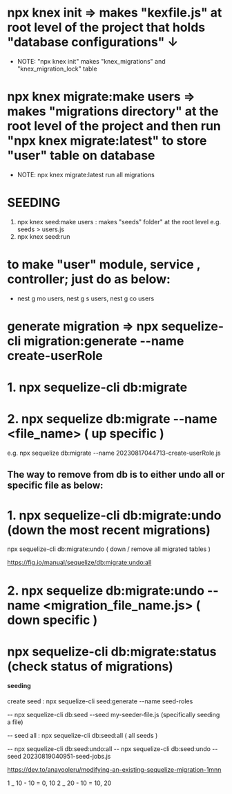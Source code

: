 # npx knex init => makes "kexfile.js" at root level of the project that holds "database configurations" ↓

- NOTE: "npx knex init" makes "knex_migrations" and "knex_migration_lock" table

# npx knex migrate:make users => makes "migrations directory" at the root level of the project and then run "npx knex migrate:latest" to store "user" table on database

- NOTE: npx knex migrate:latest run all migrations

# SEEDING

1. npx knex seed:make users : makes "seeds" folder" at the root level e.g. seeds > users.js
2. npx knex seed:run

# to make "user" module, service , controller; just do as below:

- nest g mo users, nest g s users, nest g co users

[Quick_Knex_With_Next]: https://dev.to/tony133/knexjs-module-for-nestjs-7-x-framework-15g8
[Knex cheatsheet]: https://dev.to/hoanganhlam/knex-cheat-sheet-79o

# generate migration => npx sequelize-cli migration:generate --name create-userRole

# 1. npx sequelize-cli db:migrate

# 2. npx sequelize db:migrate --name <file_name> ( up specific )

e.g. npx sequelize db:migrate --name 20230817044713-create-userRole.js

## The way to remove from db is to either undo all or specific file as below:

# 1. npx sequelize-cli db:migrate:undo (down the most recent migrations)

npx sequelize-cli db:migrate:undo ( down / remove all migrated tables )

https://fig.io/manual/sequelize/db:migrate:undo:all

# 2. npx sequelize db:migrate:undo --name <migration_file_name.js> ( down specific )

# npx sequelize-cli db:migrate:status (check status of migrations)

#### seeding

create seed : npx sequelize-cli seed:generate --name seed-roles

-- npx sequelize-cli db:seed --seed my-seeder-file.js (specifically seeding a file)

-- seed all : npx sequelize-cli db:seed:all ( all seeds )

-- npx sequelize-cli db:seed:undo:all
-- npx sequelize-cli db:seed:undo --seed 20230819040951-seed-jobs.js

https://dev.to/anayooleru/modifying-an-existing-sequelize-migration-1mnn

1 _ 10 - 10 = 0, 10
2 _ 20 - 10 = 10, 20
